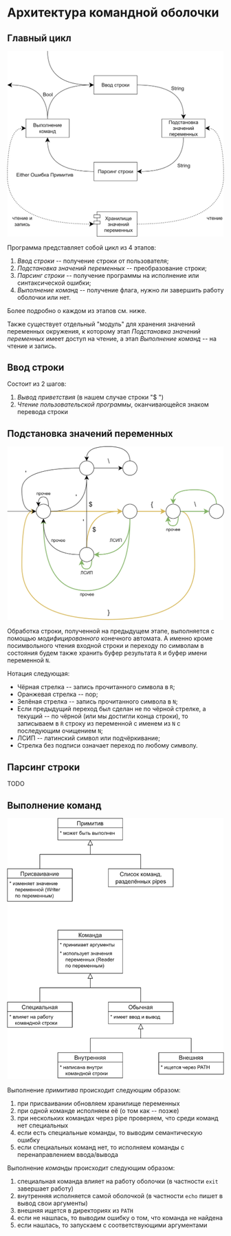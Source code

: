 # Архитектура командной оболочки

## Главный цикл

![](/images/main_loop.png)

Программа представляет собой цикл из 4 этапов:
1. *Ввод строки* -- получение строки от пользователя;
2. *Подстановка значений переменных* -- преобразование строки;
3. *Парсинг строки* -- получение программы на исполнение или синтаксической ошибки;
4. *Выполнение команд* -- получение флага, нужно ли завершить работу оболочки или нет.

Более подробно о каждом из этапов см. ниже.

Также существует отдельный "модуль" для хранения значений переменных окружения, к которому этап *Подстановка значений переменных*
имеет доступ на чтение, а этап *Выполнение команд* -- на чтение и запись.

## Ввод строки

Состоит из 2 шагов:
1. *Вывод приветствия* (в нашем случае строки "$ ")
2. *Чтение пользовательской программы*, оканчивающейся знаком перевода строки

## Подстановка значений переменных

![](/images/substitutor.png)

Обработка строки, полученной на предыдущем этапе, выполняется с помощью *модифицированного* конечного автомата. А именно кроме
посимвольного чтения входной строки и переходу по символам в состояния будем также хранить буфер результата `R` и буфер имени
переменной `N`.

Нотация следующая:
* Чёрная стрелка -- запись прочитанного символа в `R`;
* Оранжевая стрелка -- nop;
* Зелёная стрелка -- запись прочитанного символа в `N`;
* Если предыдущий переход был сделан не по чёрной стрелке, а текущий -- по чёрной (или мы достигли конца строки), то записываем
в `R` строку из переменной с именем из `N` с последующим очищением `N`;
* ЛСИП -- латинский символ или подчёркивание;
* Стрелка без подписи означает переход по любому символу.

## Парсинг строки

TODO

## Выполнение команд

![](/images/hierarchy_of_primitives.png)

Выполнение *примитива* происходит следующим образом:
1. при присваивании обновляем хранилище переменных
2. при одной команде исполняем её (о том как -- позже)
3. при нескольких командах через pipe проверяем, что среди команд нет специальных
4. если есть специальные команды, то выводим семантическую ошибку
5. если специальных команд нет, то исполняем команды с перенаправлением ввода/вывода

Выполнение *команды* происходит следующим образом:
1. специальная команда влияет на работу оболочки (в частности `exit` завершает работу)
2. внутренняя исполняется самой оболочкой (в частности `echo` пишет в вывод свои аргументы)
3. внешняя ищется в директориях из `PATH`
4. если не нашлась, то выводим ошибку о том, что команда не найдена
5. если нашлась, то запускаем с соответствующими аргументами

